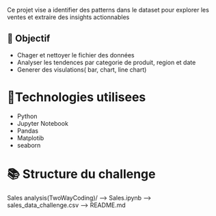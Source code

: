 Ce projet vise a identifier des patterns dans le dataset pour explorer les ventes et extraire des insights actionnables 
## 🚀 Objectif 
- Chager et nettoyer le fichier des données 
- Analyser les tendences par categorie de produit, region et date 
- Generer des visulations( bar, chart, line chart)

# 🔧Technologies utilisees 
- Python 
- Jupyter Notebook 
- Pandas
- Matplotib 
- seaborn
# 📚 Structure du challenge
Sales analysis(TwoWayCoding)/
--> Sales.ipynb
--> sales_data_challenge.csv
--> README.md

